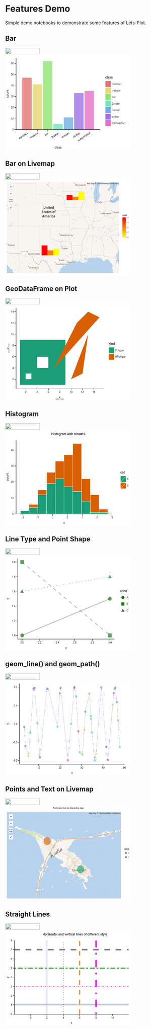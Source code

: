 ﻿# Features Demo

Simple demo notebooks to demonstrate some features of Lets-Plot.

## Bar

<a href="https://nbviewer.jupyter.org/github/HIL-HK/lets-plot-examples/blob/master/demo/bar.ipynb" target="_blank"> 
  <img src="https://raw.githubusercontent.com/jupyter/design/master/logos/Badges/nbviewer_badge.png" width="109" height="20">
</a>

<img src="preview/bar.png" alt="Bar" width="400" height="300">

## Bar on Livemap

<a href="https://nbviewer.jupyter.org/github/HIL-HK/lets-plot-examples/blob/master/demo/bar_on_livemap.ipynb" target="_blank"> 
  <img src="https://raw.githubusercontent.com/jupyter/design/master/logos/Badges/nbviewer_badge.png" width="109" height="20">
</a>

<img src="preview/bar_on_livemap.png" alt="Bar on Livemap" width="400" height="300">

## GeoDataFrame on Plot

<a href="https://nbviewer.jupyter.org/github/HIL-HK/lets-plot-examples/blob/master/demo/geopandas_GeoDataFrame.ipynb" target="_blank"> 
  <img src="https://raw.githubusercontent.com/jupyter/design/master/logos/Badges/nbviewer_badge.png" width="109" height="20">
</a>

<img src="preview/geopandas_GeoDataFrame.png" alt="GeoDataFrame on Plot" width="400" height="300">

## Histogram

<a href="https://nbviewer.jupyter.org/github/HIL-HK/lets-plot-examples/blob/master/demo/histogram.ipynb" target="_blank"> 
  <img src="https://raw.githubusercontent.com/jupyter/design/master/logos/Badges/nbviewer_badge.png" width="109" height="20">
</a>

<img src="preview/histogram.png" alt="Histogram" width="400" height="300">

## Line Type and Point Shape

<a href="https://nbviewer.jupyter.org/github/HIL-HK/lets-plot-examples/blob/master/demo/line_type_and_point_shape.ipynb" target="_blank"> 
  <img src="https://raw.githubusercontent.com/jupyter/design/master/logos/Badges/nbviewer_badge.png" width="109" height="20">
</a>

<img src="preview/line_type_and_point_shape.png" alt="Line Type and Point Shape" width="400" height="300">

## geom_line() and geom_path()

<a href="https://nbviewer.jupyter.org/github/HIL-HK/lets-plot-examples/blob/master/demo/line_vs_path.ipynb" target="_blank"> 
  <img src="https://raw.githubusercontent.com/jupyter/design/master/logos/Badges/nbviewer_badge.png" width="109" height="20">
</a>

<img src="preview/line_vs_path.png" alt="geom_line()" width="400" height="300">

## Points and Text on Livemap

<a href="https://nbviewer.jupyter.org/github/HIL-HK/lets-plot-examples/blob/master/demo/point_and_text_on_livemap.ipynb" target="_blank"> 
  <img src="https://raw.githubusercontent.com/jupyter/design/master/logos/Badges/nbviewer_badge.png" width="109" height="20">
</a>

<img src="preview/point_and_text_on_livemap.png" alt="Points and Text on Interactive Map" width="400" height="300">

## Straight Lines

<a href="https://nbviewer.jupyter.org/github/HIL-HK/lets-plot-examples/blob/master/demo/straight_lines.ipynb" target="_blank"> 
  <img src="https://raw.githubusercontent.com/jupyter/design/master/logos/Badges/nbviewer_badge.png" width="109" height="20">
</a>

<img src="preview/straight_lines.png" alt="Horizontal and Vertical Lines of Different Style" width="400" height="300">
